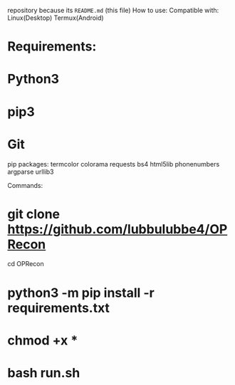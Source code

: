 repository because its `README.md` (this file) How to use:
Compatible with:
Linux(Desktop)
Termux(Android)
# Requirements:
# Python3
# pip3
# Git
pip packages:
termcolor
colorama
requests
bs4
html5lib
phonenumbers
argparse
urllib3

 Commands:
# git clone https://github.com/lubbulubbe4/OPRecon
cd OPRecon
# python3 -m pip install -r requirements.txt
# chmod +x *
# bash run.sh
